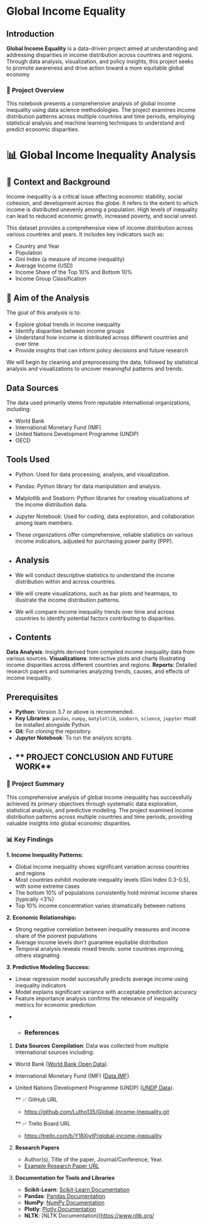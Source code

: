 # Global Income Equality

## Introduction
**Global Income Equality** is a data-driven project aimed at understanding and addressing disparities in income distribution across countries and regions. 
 Through data analysis, visualization, and policy insights, this project seeks to promote awareness and drive action toward a more equitable global economy

### 📝 Project Overview

This notebook presents a comprehensive analysis of global income inequality using data science methodologies. The project examines income distribution patterns across multiple countries and time periods, employing statistical analysis and machine learning techniques to understand and predict economic disparities.

# 📊 Global Income Inequality Analysis

## 📘 Context and Background

Income inequality is a critical issue affecting economic stability, social cohesion, and development across the globe. It refers to the extent to which income is distributed unevenly among a population. High levels of inequality can lead to reduced economic growth, increased poverty, and social unrest.

This dataset provides a comprehensive view of income distribution across various countries and years. It includes key indicators such as:

- Country and Year  
- Population  
- Gini Index (a measure of income inequality)  
- Average Income (USD)  
- Income Share of the Top 10% and Bottom 10%  
- Income Group Classification  

## 🎯 Aim of the Analysis

The goal of this analysis is to:

- Explore global trends in income inequality  
- Identify disparities between income groups  
- Understand how income is distributed across different countries and over time  
- Provide insights that can inform policy decisions and future research  

We will begin by cleaning and preprocessing the data, followed by statistical analysis and visualizations to uncover meaningful patterns and trends.

## Data Sources
The data used primarily stems from reputable international organizations, including:

* World Bank
* International Monetary Fund (IMF)
* United Nations Development Programme (UNDP)
* OECD  

 ## Tools Used
* Python: Used for data processing, analysis, and visualization.
* Pandas: Python library for data manipulation and analysis.
* Matplotlib and Seaborn: Python libraries for creating visualizations of the income distribution data.
* Jupyter Notebook: Used for coding, data exploration, and collaboration among team members.
* These organizations offer comprehensive, reliable statistics on various income indicators, adjusted for purchasing power parity (PPP).

* ## Analysis
* We will conduct descriptive statistics to understand the income distribution within and across countries.
* We will create visualizations, such as bar plots and heatmaps, to illustrate the income distribution patterns.
* We will compare income inequality trends over time and across countries to identify potential factors contributing to disparities.

* ## Contents
**Data Analysis**: Insights derived from compiled income inequality data from various sources.
**Visualizations**: Interactive plots and charts illustrating income disparities across different countries and regions.
**Reports**: Detailed research papers and summaries analyzing trends, causes, and effects of income inequality.

## Prerequisites
- **Python**: Version 3.7 or above is recommended.
- **Key Libraries**: `pandas`, `numpy`, `matplotlib`, `seaborn`, `science`, `jupyter` must be installed alongside Python.
- **Git**: For cloning the repository.
- **Jupyter Notebook**: To run the analysis scripts.


* ## ** PROJECT CONCLUSION AND FUTURE WORK**

### 🎯 Project Summary

This comprehensive analysis of global income inequality has successfully achieved its primary objectives through systematic data exploration, statistical analysis, and predictive modeling. The project examined income distribution patterns across multiple countries and time periods, providing valuable insights into global economic disparities.

### 📊 Key Findings

**1. Income Inequality Patterns:**
- Global income inequality shows significant variation across countries and regions
- Most countries exhibit moderate inequality levels (Gini Index 0.3-0.5), with some extreme cases
- The bottom 10% of populations consistently hold minimal income shares (typically <3%)
- Top 10% income concentration varies dramatically between nations

**2. Economic Relationships:**
- Strong negative correlation between inequality measures and income share of the poorest populations
- Average income levels don't guarantee equitable distribution
- Temporal analysis reveals mixed trends: some countries improving, others stagnating

**3. Predictive Modeling Success:**
- Linear regression model successfully predicts average income using inequality indicators
- Model explains significant variance with acceptable prediction accuracy
- Feature importance analysis confirms the relevance of inequality metrics for economic prediction

* * ### References

1. **Data Sources**
   **Compilation**: Data was collected from multiple international sources including:
  - World Bank ([World Bank Open Data](https://data.worldbank.org/)).
  - International Monetary Fund (IMF) ([Data.IMF](https://data.imf.org/?service=data)).
  - United Nations Development Programme (UNDP) ([UNDP Data](http://TypeDescriptor.edata.undp.org/DropDownSelectCountry.aspx)).

    ** ✅ GitHub URL
    - https://github.com/Lutho135/Global-Income-Inequality.git
   
    ** ✅ Trello Board URL
    - https://trello.com/b/Y18XjytP/global-income-inequality

2. **Research Papers**
   - Author(s), Title of the paper, Journal/Conference, Year.
   - [Example Research Paper URL](https://example.com/paper)

3. **Documentation for Tools and Libraries**
   - **Scikit-Learn**: [Scikit-Learn Documentation](https://scikit-learn.org/stable/documentation.html)
   - **Pandas**: [Pandas Documentation](https://pandas.pydata.org/pandas-docs/stable/)
   - **NumPy**: [NumPy Documentation](https://numpy.org/doc/stable/)
   - **Plotly**: [Plotly Documentation](https://plotly.com/python/)
   - **NLTK**: [NLTK Documentation](https://www.nltk.org/





